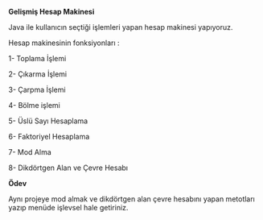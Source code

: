 **Gelişmiş Hesap Makinesi**

Java ile kullanıcın seçtiği işlemleri yapan hesap makinesi yapıyoruz.

Hesap makinesinin fonksiyonları :

1- Toplama İşlemi

2- Çıkarma İşlemi

3- Çarpma İşlemi

4- Bölme işlemi

5- Üslü Sayı Hesaplama

6- Faktoriyel Hesaplama

7- Mod Alma

8- Dikdörtgen Alan ve Çevre Hesabı

**Ödev**

Aynı projeye mod almak ve dikdörtgen alan çevre hesabını yapan metotları yazıp menüde işlevsel hale getiriniz.